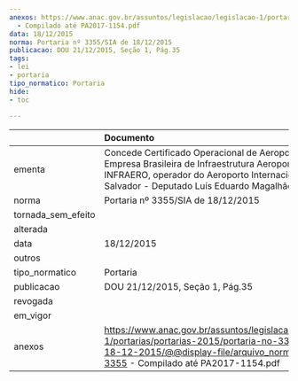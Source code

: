```yaml
---
anexos: https://www.anac.gov.br/assuntos/legislacao/legislacao-1/portarias/portarias-2015/portaria-no-3355-sia-de-18-12-2015/@@display-file/arquivo_norma/PA2015-3355
  - Compilado até PA2017-1154.pdf
data: 18/12/2015
norma: Portaria nº 3355/SIA de 18/12/2015
publicacao: DOU 21/12/2015, Seção 1, Pág.35
tags:
- lei
- portaria
tipo_normatico: Portaria
hide: 
- toc 
 
---
```


|                    | Documento                                                                                                                                                                                               |
|:-------------------|:--------------------------------------------------------------------------------------------------------------------------------------------------------------------------------------------------------|
| ementa             | Concede Certificado Operacional de Aeroporto à Empresa Brasileira de Infraestrutura Aeroportuária - INFRAERO, operador do Aeroporto Internacional de Salvador - Deputado Luís Eduardo Magalhães (SBSV). |
| norma              | Portaria nº 3355/SIA de 18/12/2015                                                                                                                                                                      |
| tornada_sem_efeito |                                                                                                                                                                                                         |
| alterada           |                                                                                                                                                                                                         |
| data               | 18/12/2015                                                                                                                                                                                              |
| outros             |                                                                                                                                                                                                         |
| tipo_normatico     | Portaria                                                                                                                                                                                                |
| publicacao         | DOU 21/12/2015, Seção 1, Pág.35                                                                                                                                                                         |
| revogada           |                                                                                                                                                                                                         |
| em_vigor           |                                                                                                                                                                                                         |
| anexos             | https://www.anac.gov.br/assuntos/legislacao/legislacao-1/portarias/portarias-2015/portaria-no-3355-sia-de-18-12-2015/@@display-file/arquivo_norma/PA2015-3355 - Compilado até PA2017-1154.pdf           |